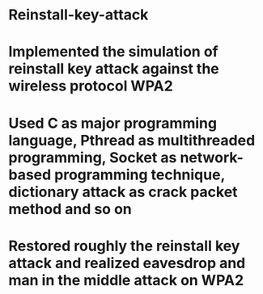 # Reinstall-key-attack
  # Implemented the simulation of  reinstall key attack against the wireless protocol WPA2
  # Used C as major programming language, Pthread as multithreaded programming, Socket as network-based programming technique, dictionary attack as crack packet method and so on
  # Restored roughly the reinstall key attack and realized eavesdrop and man in the middle attack on WPA2

